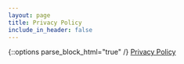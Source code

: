 ```yaml
---
layout: page
title: Privacy Policy
include_in_header: false
---
```

{::options parse_block_html="true" /}
<a href="https://www.iubenda.com/privacy-policy/99198702" class="iubenda-white no-brand iubenda-noiframe iubenda-embed iub-legal-only iubenda-noiframe iub-body-embed" title="Privacy Policy">Privacy Policy</a><script type="text/javascript">(function (w,d) {var loader = function () {var s = d.createElement("script"), tag = d.getElementsByTagName("script")[0]; s.src="https://cdn.iubenda.com/iubenda.js"; tag.parentNode.insertBefore(s,tag);}; if(w.addEventListener){w.addEventListener("load", loader, false);}else if(w.attachEvent){w.attachEvent("onload", loader);}else{w.onload = loader;}})(window, document);</script>